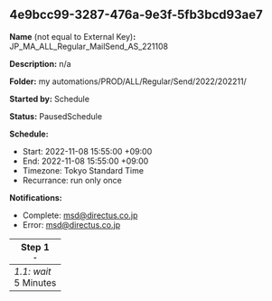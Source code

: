 ## 4e9bcc99-3287-476a-9e3f-5fb3bcd93ae7

**Name** (not equal to External Key)**:** JP_MA_ALL_Regular_MailSend_AS_221108

**Description:** n/a

**Folder:** my automations/PROD/ALL/Regular/Send/2022/202211/

**Started by:** Schedule

**Status:** PausedSchedule

**Schedule:**

* Start: 2022-11-08 15:55:00 +09:00
* End: 2022-11-08 15:55:00 +09:00
* Timezone: Tokyo Standard Time
* Recurrance: run only once

**Notifications:**

* Complete: msd@directus.co.jp
* Error: msd@directus.co.jp

| Step 1<br>_<small>-</small>_ |
| --- |
| _1.1: wait_<br>5 Minutes |
